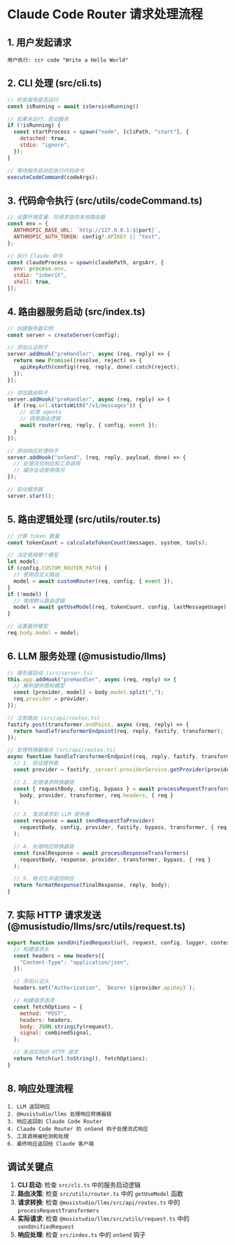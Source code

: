 # Claude Code Router 请求处理流程

## 1. 用户发起请求
```
用户执行: ccr code "Write a Hello World"
```

## 2. CLI 处理 (src/cli.ts)
```javascript
// 检查服务是否运行
const isRunning = await isServiceRunning()

// 如果未运行，启动服务
if (!isRunning) {
  const startProcess = spawn("node", [cliPath, "start"], {
    detached: true,
    stdio: "ignore",
  });
}

// 等待服务启动后执行代码命令
executeCodeCommand(codeArgs);
```

## 3. 代码命令执行 (src/utils/codeCommand.ts)
```javascript
// 设置环境变量，将请求指向本地路由器
const env = {
  ANTHROPIC_BASE_URL: `http://127.0.0.1:${port}`,
  ANTHROPIC_AUTH_TOKEN: config?.APIKEY || "test",
};

// 执行 Claude 命令
const claudeProcess = spawn(claudePath, argsArr, {
  env: process.env,
  stdio: "inherit",
  shell: true,
});
```

## 4. 路由器服务启动 (src/index.ts)
```javascript
// 创建服务器实例
const server = createServer(config);

// 添加认证钩子
server.addHook("preHandler", async (req, reply) => {
  return new Promise((resolve, reject) => {
    apiKeyAuth(config)(req, reply, done).catch(reject);
  });
});

// 添加路由钩子
server.addHook("preHandler", async (req, reply) => {
  if (req.url.startsWith("/v1/messages")) {
    // 处理 agents
    // 调用路由逻辑
    await router(req, reply, { config, event });
  }
});

// 添加响应处理钩子
server.addHook("onSend", (req, reply, payload, done) => {
  // 处理流式响应和工具调用
  // 缓存会话使用情况
});

// 启动服务器
server.start();
```

## 5. 路由逻辑处理 (src/utils/router.ts)
```javascript
// 计算 token 数量
const tokenCount = calculateTokenCount(messages, system, tools);

// 决定使用哪个模型
let model;
if (config.CUSTOM_ROUTER_PATH) {
  // 使用自定义路由
  model = await customRouter(req, config, { event });
}
if (!model) {
  // 使用默认路由逻辑
  model = await getUseModel(req, tokenCount, config, lastMessageUsage);
}

// 设置最终模型
req.body.model = model;
```

## 6. LLM 服务处理 (@musistudio/llms)
```javascript
// 服务器启动 (src/server.ts)
this.app.addHook("preHandler", async (req, reply) => {
  // 解析提供商和模型
  const [provider, model] = body.model.split(",");
  req.provider = provider;
});

// 注册路由 (src/api/routes.ts)
fastify.post(transformer.endPoint, async (req, reply) => {
  return handleTransformerEndpoint(req, reply, fastify, transformer);
});

// 处理转换器端点 (src/api/routes.ts)
async function handleTransformerEndpoint(req, reply, fastify, transformer) {
  // 1. 验证提供者
  const provider = fastify._server!.providerService.getProvider(providerName);

  // 2. 处理请求转换器链
  const { requestBody, config, bypass } = await processRequestTransformers(
    body, provider, transformer, req.headers, { req }
  );

  // 3. 发送请求到 LLM 提供者
  const response = await sendRequestToProvider(
    requestBody, config, provider, fastify, bypass, transformer, { req }
  );

  // 4. 处理响应转换器链
  const finalResponse = await processResponseTransformers(
    requestBody, response, provider, transformer, bypass, { req }
  );

  // 5. 格式化并返回响应
  return formatResponse(finalResponse, reply, body);
}
```

## 7. 实际 HTTP 请求发送 (@musistudio/llms/src/utils/request.ts)
```javascript
export function sendUnifiedRequest(url, request, config, logger, context) {
  // 构建请求头
  const headers = new Headers({
    "Content-Type": "application/json",
  });

  // 添加认证头
  headers.set("Authorization", `Bearer ${provider.apiKey}`);

  // 构建请求选项
  const fetchOptions = {
    method: "POST",
    headers: headers,
    body: JSON.stringify(request),
    signal: combinedSignal,
  };

  // 发送实际的 HTTP 请求
  return fetch(url.toString(), fetchOptions);
}
```

## 8. 响应处理流程
```
1. LLM 返回响应
2. @musistudio/llms 处理响应转换器链
3. 响应返回到 Claude Code Router
4. Claude Code Router 的 onSend 钩子处理流式响应
5. 工具调用被检测和处理
6. 最终响应返回给 Claude 客户端
```

## 调试关键点

1. **CLI 启动**: 检查 `src/cli.ts` 中的服务启动逻辑
2. **路由决策**: 检查 `src/utils/router.ts` 中的 `getUseModel` 函数
3. **请求转换**: 检查 `@musistudio/llms/src/api/routes.ts` 中的 `processRequestTransformers`
4. **实际请求**: 检查 `@musistudio/llms/src/utils/request.ts` 中的 `sendUnifiedRequest`
5. **响应处理**: 检查 `src/index.ts` 中的 `onSend` 钩子
